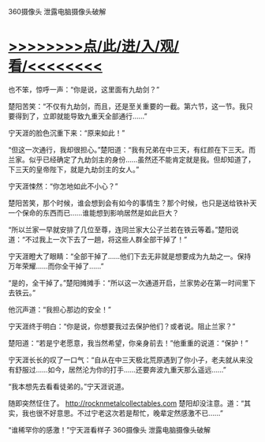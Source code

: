 360摄像头 泄露电脑摄像头破解

# <a href="https://github.com/verttd/lkjh/issues/1">>>>>>>>>点/此/进/入/观/看/<<<<<<<<</a>


也不笨，惊呼一声：“你是说，这里面有九劫剑？”

楚阳苦笑：“不仅有九劫剑，而且，还是至关重要的一截。第六节，这一节。我只要得到了，立即就能导致九重天全部通行……”

宁天涯的脸色沉重下来：“原来如此！”

“但这一次通行，我却很担心。”楚阳道：“我有兄弟在中三天，有红颜在下三天。而兰家。似乎已经确定了九劫剑主的身份……虽然还不能肯定就是我。但却知道了，下三天的皇帝陛下，就是九劫剑主的女人。”

宁天涯悚然：“你怎地如此不小心？”

楚阳苦笑，那个时候，谁会想到会有如今的事情生？那个时候，也只是送给铁补天一个保命的东西而已……谁能想到影响居然是如此巨大？

“所以兰家一早就安排了几位至尊，连同兰家大公子兰若在铁云等着。”楚阳说道：“不过我上一次下去了一趟，将这些人群全部干掉了！”

宁天涯瞪大了眼睛：“全部干掉了……他们下去无非就是想要成为九劫之一。保持万年荣耀……而你全干掉了……”

“是的，全干掉了。”楚阳摊摊手：“所以这一次通道开启，兰家势必在第一时间里下去铁云。”

他沉声道：“我担心那边的安全！”

宁天涯终于明白：“你是说，你想要我过去保护他们？或者说。阻止兰家？”

楚阳道：“若是宁老愿意，我当然希望，你亲身前去！”他重重的说道：“保护！”

宁天涯长长的叹了一口气：“自从在中三天极北荒原遇到了你小子，老夫就从来没有舒服过……如今，居然沦为你的打手……还要奔波九重天那么遥远……”

“我本想先去看看徒弟的。”宁天涯说道。

随即突然怔住了。
http://rocknmetalcollectables.com
楚阳却没注意。道：“其实，我也很不好意思。不过宁老这次若是帮忙，晚辈定然感激不已……”

“谁稀罕你的感激！”宁天涯看样子
360摄像头 泄露电脑摄像头破解

